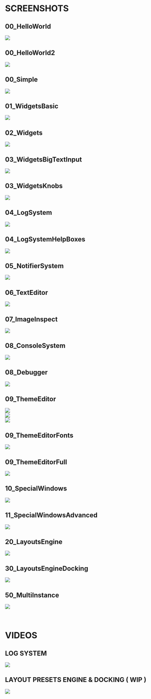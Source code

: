 # SCREENSHOTS

## 00_HelloWorld
![](00_HelloWorld/Capture.PNG)  

## 00_HelloWorld2
![](00_HelloWorld2/Capture.PNG)  

## 00_Simple
![](00_Simple/Capture.PNG)  

## 01_WidgetsBasic
![](01_WidgetsBasic/Capture.PNG)  

## 02_Widgets
![](02_Widgets/Capture.PNG)  

## 03_WidgetsBigTextInput
![](03_WidgetsBigTextInput/Capture.PNG)  

## 03_WidgetsKnobs
![](03_WidgetsKnobs/Capture.PNG)  

## 04_LogSystem
![](04_LogSystem/Capture.PNG)  

## 04_LogSystemHelpBoxes
![](04_LogSystemHelpBoxes/Capture.PNG)  

## 05_NotifierSystem
![](05_NotifierSystem/Capture.PNG)  

## 06_TextEditor
![](06_TextEditor/Capture.PNG)  

## 07_ImageInspect
![](07_ImageInspect/Capture.PNG)  

## 08_ConsoleSystem
![](08_ConsoleSystem/Capture.PNG)  

## 08_Debugger
![](08_Debugger/Capture.PNG)  

## 09_ThemeEditor
![](09_ThemeEditor/Capture.PNG)  
![](09_ThemeEditor/Capture2.PNG)  
![](09_ThemeEditor/Capture3.PNG)  

## 09_ThemeEditorFonts
![](09_ThemeEditorFonts/Capture.PNG)  

## 09_ThemeEditorFull
![](09_ThemeEditorFull/Capture.PNG)  

## 10_SpecialWindows
![](10_SpecialWindows/Capture.PNG)  

## 11_SpecialWindowsAdvanced
![](11_SpecialWindowsAdvanced/Capture.PNG)  

## 20_LayoutsEngine
![](20_LayoutsEngine/Capture.PNG)  

## 30_LayoutsEngineDocking
![](30_LayoutsEngineDocking/Capture.PNG)  

## 50_MultiInstance
![](50_MultiInstance/Capture.PNG)  

<br>

# VIDEOS

<h2>LOG SYSTEM</h2>

[![](https://img.youtube.com/vi/UIvfpRFtEtY/maxresdefault.jpg)](https://youtu.be/UIvfpRFtEtY)

<h2>LAYOUT PRESETS ENGINE & DOCKING ( WIP )</h2>

![](https://github.com/moebiussurfing/ofxSurfingImGuiExtra/blob/master/readme_media/gif/3_0_Layout_Docking2.gif)  
